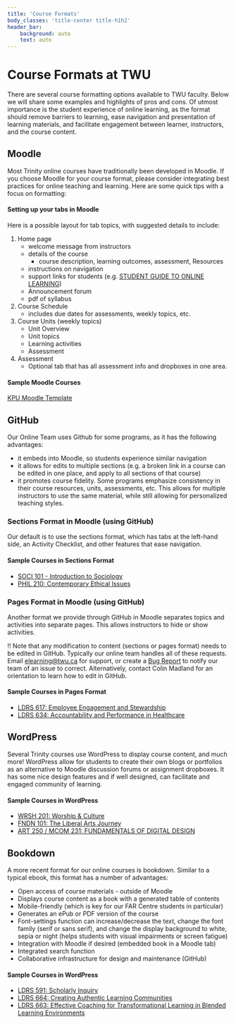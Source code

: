 ```yaml
---
title: 'Course Formats'
body_classes: 'title-center title-h1h2'
header_bar:
    background: auto
    text: auto
---
```


# Course Formats at TWU

There are several course formatting options available to TWU faculty. Below we will share some examples and highlights of pros and cons.  Of utmost importance is the student experience of online learning, as the format should remove barriers to learning, ease navigation and presentation of learning materials, and facilitate engagement between learner, instructors, and the course content.

## Moodle
Most Trinity online courses have traditionally been developed in Moodle.  If you choose Moodle for your course format, please consider integrating best practices for online teaching and learning.  Here are some quick tips with a focus on formatting:

#### Setting up your tabs in Moodle
Here is a possible layout for tab topics, with suggested details to include:
1. Home page
   - welcome message from instructors
   - details of the course
      - course description, learning outcomes, assessment, Resources
   - instructions on navigation
   - support links for students (e.g. [STUDENT GUIDE TO ONLINE LEARNING](https://www.twu.ca/online-learning))
   - Announcement forum
   - pdf of syllabus
2. Course Schedule
   - includes due dates for assessments, weekly topics, etc.
3. Course Units (weekly topics)
   - Unit Overview
   - Unit topics
   - Learning activities
   - Assessment
4. Assessment
   - Optional tab that has all assessment info and dropboxes in one area.

#### Sample Moodle Courses

[KPU Moodle Template](https://learn.twu.ca/course/view.php?id=13666&section=0)


## GitHub
Our Online Team uses Github for some programs, as it has the following advantages:
- it embeds into Moodle, so students experience similar navigation
- it allows for edits to multiple sections (e.g. a broken link in a course can be edited in one place, and apply to all sections of that course)
- it promotes course fidelity. Some programs emphasize consistency in their course resources, units, assessments, etc. This allows for multiple instructors to use the same material, while still allowing for personalized teaching styles.

### Sections Format in Moodle (using GitHub)
Our default is to use the sections format, which has tabs at the left-hand side, an Activity Checklist, and other  features that ease navigation.

#### Sample Courses in Sections Format
- [SOCI 101 - Introduction to Sociology](https://learn.twu.ca/course/view.php?id=10781)
- [PHIL 210: Contemporary Ethical Issues](https://learn.twu.ca/course/view.php?id=8095)


### Pages Format in Moodle (using GitHub)
Another format we provide through GitHub in Moodle separates topics and activities into separate pages.  This allows instructors to hide or show activities.  

!! Note that any modification to content  (sections or pages format) needs to be edited in GitHub.  Typically our online team handles all of these requests.  Email elearning@twu.ca for support, or create a [Bug Report](https://github.com/TWUOnline/bug-tracking/issues/new?assignees=cmadland%2C+kmarjanovic%2C+MeeksonHundoo&labels=bug&template=bug_report.md&title=) to notify our team of an issue to correct.  Alternatively, contact Colin Madland for an orientation to learn how to edit in GitHub.

#### Sample Courses in Pages Format
- [LDRS 617: Employee Engagement and Stewardship](https://learn.twu.ca/course/view.php?id=20637)
- [LDRS 634: Accountability and Performance in Healthcare](https://learn.twu.ca/course/view.php?id=18002&section=0#tabs-tree-start)

## WordPress
Several Trinity courses use WordPress to display course content, and much more!  WordPress allow for students to create their own blogs or portfolios as an alternative to Moodle discussion forums or assignment dropboxes.  It has some nice design features and if well designed, can facilitate and engaged community of learning.

#### Sample Courses in WordPress
- [WRSH 201: Worship & Culture](https://create.twu.ca/wrsh201/)
- [FNDN 101: The Liberal Arts Journey](https://create.twu.ca/fndn101gxp/)
- [ART 250 / MCOM 231: FUNDAMENTALS OF DIGITAL DESIGN](https://create.twu.ca/art250/)



## Bookdown
A more recent format for our online courses is bookdown.  Similar to a typical ebook, this format has a number of advantages:

- Open access of course materials - outside of Moodle
- Displays course content as a book with a generated table of contents
- Mobile-friendly (which is key for our FAR Centre students in particular)
- Generates an ePub or PDF version of the course
- Font-settings function can increase/decrease the text, change the font family (serif or sans serif), and change the display background to white, sepia or night (helps students with visual impairments or screen fatigue)
- Integration with Moodle if desired (embedded book in a Moodle tab)
- Integrated search function
- Collaborative infrastructure for design and maintenance (GitHub)

#### Sample Courses in WordPress
- [LDRS 591: Scholarly Inquiry](https://ma-lead.github.io/ldrs591/)
- [LDRS 664: Creating Authentic Learning Communities](https://ma-lead.github.io/ldrs664/)
- [LDRS 663: Effective Coaching for Transformational Learning in Blended Learning Environments](https://ma-lead.github.io/ldrs663/)
